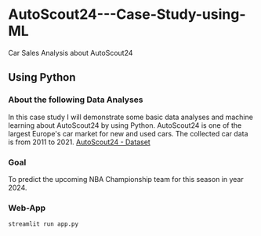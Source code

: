 # AutoScout24---Case-Study-using-ML
Car Sales Analysis about AutoScout24

## Using Python


### About the following Data Analyses

In this case study I will demonstrate some basic data analyses and machine learning about AutoScout24 by using Python. AutoScout24 is one of the largest Europe's car market for new and used cars. The collected car data is from 2011 to 2021. [AutoScout24 - Dataset](https://www.kaggle.com/datasets/ander289386/cars-germany)

### Goal

To predict the upcoming NBA Championship team for this season in year 2024.

### Web-App
```bash
streamlit run app.py
